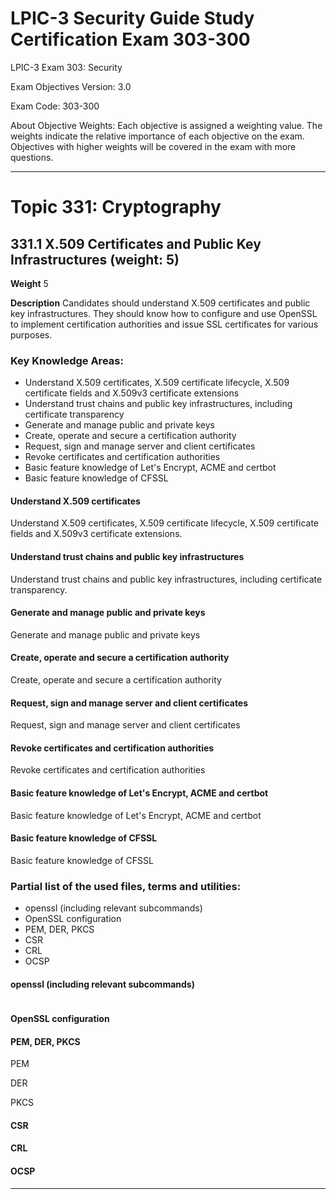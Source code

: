 # LPIC-3 Security Guide Study Certification Exam 303-300

LPIC-3 Exam 303: Security

Exam Objectives Version: 3.0

Exam Code: 303-300

About Objective Weights: Each objective is assigned a weighting value. The weights indicate the relative importance of each objective on the exam. Objectives with higher weights will be covered in the exam with more questions.

---

# Topic 331: Cryptography

## 331.1 X.509 Certificates and Public Key Infrastructures (weight: 5)

**Weight**	5

**Description**	Candidates should understand X.509 certificates and public key infrastructures. They should know how to configure and use OpenSSL to implement certification authorities and issue SSL certificates for various purposes.

### Key Knowledge Areas:

- Understand X.509 certificates, X.509 certificate lifecycle, X.509 certificate fields and X.509v3 certificate extensions
- Understand trust chains and public key infrastructures, including certificate transparency
- Generate and manage public and private keys
- Create, operate and secure a certification authority
- Request, sign and manage server and client certificates
- Revoke certificates and certification authorities
- Basic feature knowledge of Let's Encrypt, ACME and certbot
- Basic feature knowledge of CFSSL


#### Understand X.509 certificates

Understand X.509 certificates, X.509 certificate lifecycle, X.509 certificate fields and X.509v3 certificate extensions.


#### Understand trust chains and public key infrastructures

Understand trust chains and public key infrastructures, including certificate transparency.


#### Generate and manage public and private keys

Generate and manage public and private keys


#### Create, operate and secure a certification authority

Create, operate and secure a certification authority


#### Request, sign and manage server and client certificates

Request, sign and manage server and client certificates


#### Revoke certificates and certification authorities

Revoke certificates and certification authorities


#### Basic feature knowledge of Let's Encrypt, ACME and certbot

Basic feature knowledge of Let's Encrypt, ACME and certbot


#### Basic feature knowledge of CFSSL

Basic feature knowledge of CFSSL


### Partial list of the used files, terms and utilities:

- openssl (including relevant subcommands)
- OpenSSL configuration
- PEM, DER, PKCS
- CSR
- CRL
- OCSP


#### openssl (including relevant subcommands)

```bash

```

#### OpenSSL configuration

#### PEM, DER, PKCS

PEM

DER

PKCS

#### CSR

#### CRL

#### OCSP


---
